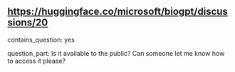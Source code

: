 ## https://huggingface.co/microsoft/biogpt/discussions/20

contains_question: yes

question_part: Is it available to the public? Can someone let me know how to access it please?
